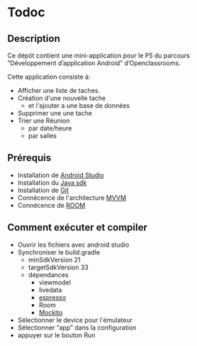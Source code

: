 # Todoc

## Description
Ce dépôt contient une mini-application pour le P5 du parcours “Développement d’application Android” d’Openclassrooms.

Cette application consiste à:
* Afficher une liste de taches.
* Création d'une nouvelle tache
  * et l'ajouter a une base de données
* Supprimer une une tache
* Trier une Réunion
    * par date/heure
    * par salles
## Prérequis
* Installation de [Android Studio](https://developer.android.com/studio?gclid=CjwKCAiAlp2fBhBPEiwA2Q10DylEC18SIGfmsSq9IHXwIvfDtvdeyjUUL9axVlY7wGES4gyH5kgjdxoCqlsQAvD_BwE&gclsrc=aw.ds)
* Installation du [Java sdk](https://www.oracle.com/fr/java/technologies/downloads/)
* Installation de [Git](https://git-scm.com/book/fr/v2/D%C3%A9marrage-rapide-Installation-de-Git)
* Connécence de l'architecture [MVVM](https://youtu.be/ijXjCtCXcN4)
* Connécence de [ROOM](https://developer.android.com/training/data-storage/room?hl=fr)
## Comment exécuter et compiler
* Ouvrir les fichiers avec android studio
* Synchroniser le build.gradle
    * minSdkVersion 21
    * targetSdkVersion 33
    * dépendances
        * viewmodel
        * livedata
        * [espresso](https://developer.android.com/training/testing/espresso)
        * Room
        * [Mockito](https://site.mockito.org/)
* Sélectionner le device pour l'émulateur
* Sélectionner “app” dans la configuration
* appuyer sur le bouton Run

